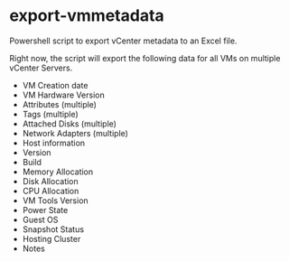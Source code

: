 # export-vmmetadata
Powershell script to export vCenter metadata to an Excel file.

Right now, the script will export the following data for all VMs on multiple vCenter Servers.
* VM Creation date
* VM Hardware Version
* Attributes (multiple)
* Tags (multiple)
* Attached Disks (multiple)
* Network Adapters (multiple)
* Host information
*   Version
*   Build
* Memory Allocation
* Disk Allocation
* CPU Allocation
* VM Tools Version
* Power State
* Guest OS
* Snapshot Status
* Hosting Cluster
* Notes


